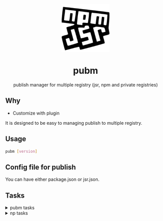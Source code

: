 <p align="center">
<img src="https://github.com/syi0808/pubm/blob/main/docs/logo.svg" height="150">
</p>

<h1 align="center">
pubm
</h1>

<p align="center">
publish manager for multiple registry (jsr, npm and private registries)
<p>

## Why

- Customize with plugin

It is designed to be easy to managing publish to multiple registry.

## Usage

```bash
pubm [version]
```

## Config file for publish

You can have either package.json or jsr.json.


## Tasks

<details>
<summary>
pubm tasks
</summary>

- Notify new version ✅
- Checking required information ✅
  - Select SemVer increment or specify new version ✅
  - Select the tag for this pre-release version in npm: (if version is prerelease) ✅
    - checking for the existence of either package.json or jsr.json ✅
- Prerequisite checks = skip-pre (for deployment reliability) ✅
  - Checking if remote history is clean... ✅
  - Checking if the local working tree is clean... ✅
  - Checking if commits exist since the last release... ✅
  - Verifying current branch is a release branch... ✅
  - Checking git tag existence... ✅
- Required conditions checks (concurrently) = skip-required (for pubm tasks) ✅
  - Verifying if npm CLI and jsr CLI are installed...
  - Ping registries... ✅
  - Checking if test and build scripts exist... ✅
  - Checking git version... ✅
  - Checking available registries for publishing... ✅
    - in jsr permission check token exist and ask token ✅
    - if first time -> Checking package name availability... ✅
    - if scoped package and scope reserved contact message ✅
- Running tests... ✅
- Building the project... ✅
- Bumping version... ✅
- Publishing... (concurrently) ✅
  - npm ✅
      - Running npm publish... ✅
      - Verifying two-factor authentication... ✅
  - jsr ✅
      - Running jsr publish... ✅
- Pushing tags to GitHub...
- Creating release draft on GitHub...
</details>

<details>
<summary>
np tasks
</summary>

- Show New files and New dependencies
- Check commits exist since last release
- Check package name availabliity
- Input SemVer version
- Input tag (if version is prerelease)
- Check hasn't been published scoped package
- Prerequisite tasks
  - Ping npm registry
  - Check package manager version
  - Verify user is authenticated
  - Check git version
  - Check git remote
  - Validate version
  - Check for prerelease vesion
    - if not private and is prerelease version and tag option not exist -> throw error should set tag
  - Check git tag existence
- Git tasks
  - Check current branch is release branch
  - Check local working tree is clean
  - Check remote history is clean
- Cleanup
- Install dependencies
- Tests
- Bumping version
- Publish package
- two-factor authentication
- Push tags
- Release draft
</details>
